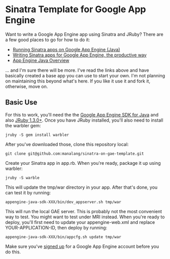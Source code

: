 Sinatra Template for Google App Engine
=====================================

Want to write a Google App Engine app using Sinatra and JRuby?  There are a few good places to go for how to do it:

 * [Running Sinatra apps on Google App Engine (Java)](http://blog.bigcurl.de/2009/04/running-sinatra-apps-on-google.html)
 * [Writing Sinatra apps for Google App Engine, the productive way](http://dev.massivebraingames.com/past/2009/4/15/writing_sinatra_apps_for_google/)
 * [App Engine Java Overview](http://code.google.com/appengine/docs/java/overview.html)

... and I'm sure there will be more.  I've read the links above and have basically created a base app you can use to start your own.  I'm not planning on maintaining this beyond what's here.  If you like it use it and fork it, otherwise, move on.

Basic Use
---------

For this to work, you'll need the the [Google App Engine SDK for Java](http://code.google.com/appengine/downloads.html#Google_App_Engine_SDK_for_Java) and also [JRuby 1.3.0+](http://jruby.org).  Once you have JRuby installed, you'll also need to install the warbler gem:

	jruby -S gem install warbler

After you've downloaded those, clone this repository local:

	git clone git@github.com:manalang/sinatra-on-gae-template.git
	
Create your Sinatra app in app.rb.  When you're ready, package it up using warbler:

	jruby -S warble
	
This will update the tmp/war directory in your app.  After that's done, you can test it by running:

	appengine-java-sdk-XXX/bin/dev_appserver.sh tmp/war
	
This will run the local GAE server.  This is probably not the most convenient way to test.  You might want to test under MRI instead.  When you're ready to deploy, you'll first need to update your appengine-web.xml and replace YOUR-APPLICATION-ID, then deploy by running:

	appengine-java-sdk-XXX/bin/appcfg.sh update tmp/war
	
Make sure you've [signed up](http://appengine.google.com/) for a Google App Engine account before you do this.